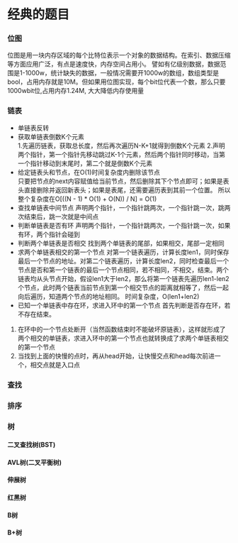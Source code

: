 # 经典的题目

### 位图
位图是用一块内存区域的每个比特位表示一个对象的数据结构。在索引、数据压缩等方面应用广泛，有点是速度快，内存空间占用小。
譬如有亿级别数据，数据范围是1-1000w，统计缺失的数据，一般情况需要开1000w的数组，数组类型是bool，占用内存就是10M。但如果用位图实现，每个bit位代表一个数，那么只要1000wbit位,占用内存1.24M, 大大降低内存使用量

### 链表
- 单链表反转
- 获取单链表倒数K个元素  
1.先遍历链表，获取总长度，然后再次遍历N-K+1就得到倒数K个元素
2.声明两个指针，第一个指针先移动跳过K-1个元素，然后两个指针同时移动，当第一个指针移动到末尾时，第二个就是倒数K个元素  
- 给定链表头和节点，在O(1)时间复杂度内删除该节点  
只要把节点的next内容赋值给当前节点，然后删除其下个节点即可；如果是表头直接删除并返回新表头；如果是表尾，还需要遍历表到其前一个位置。 所以整个复杂度在O[((N - 1) * O(1) + O(N)) / N] = O(1)
- 查找单链表中间节点
声明两个指针，一个指针跳两次，一个指针跳一次，跳两次结束后，跳一次就是中间点  
- 判断单链表是否有环
声明两个指针，一个指针跳两次，一个指针跳一次，如果有环，两个指针会碰到  
- 判断两个单链表是否相交
找到两个单链表的尾部，如果相交，尾部一定相同  
- 求两个单链表相交的第一个节点
对第一个链表遍历，计算长度len1，同时保存最后一个节点的地址。对第二个链表遍历，计算长度len2，同时检查最后一个节点是否和第一个链表的最后一个节点相同，若不相同，不相交，结束。两个链表均从头节点开始，假设len1大于len2，那么将第一个链表先遍历len1-len2个节点，此时两个链表当前节点到第一个相交节点的距离就相等了，然后一起向后遍历，知道两个节点的地址相同。 时间复杂度，O(len1+len2)
- 已知一个单链表中存在环，求进入环中的第一个节点
首先判断是否存在环，若不存在结束。
1. 在环中的一个节点处断开（当然函数结束时不能破坏原链表），这样就形成了两个相交的单链表，求进入环中的第一个节点也就转换成了求两个单链表相交的第一个节点
2. 当找到上面的快慢的点时，再从head开始，让快慢交点和head每次前进一个，相交点就是入口点

### 查找

### 排序

### 树
#### 二叉查找树(BST)
#### AVL树(二叉平衡树)
#### 伸展树
#### 红黑树
#### B树
#### B+树
